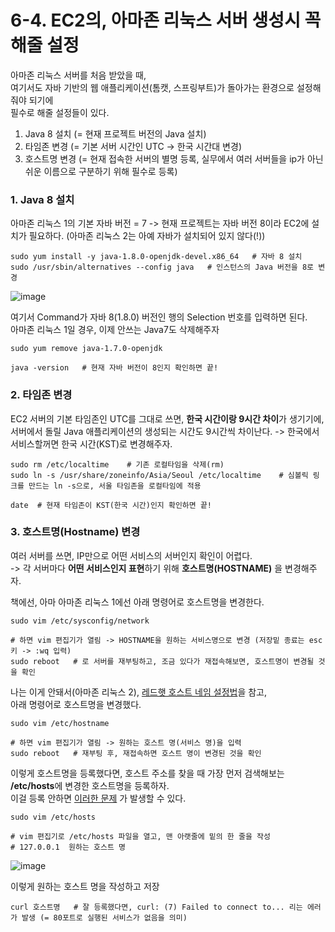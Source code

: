 # 6-4. EC2의, 아마존 리눅스 서버 생성시 꼭 해줄 설정

아마존 리눅스 서버를 처음 받았을 때,  
여기서도 자바 기반의 웹 애플리케이션(톰캣, 스프링부트)가 돌아가는 환경으로 설정해줘야 되기에  
필수로 해줄 설정들이 있다. 

1. Java 8 설치 (= 현재 프로젝트 버전의 Java 설치) 
2. 타임존 변경 (= 기본 서버 시간인 UTC -> 한국 시간대 변경)
3. 호스트명 변경 (= 현재 접속한 서버의 별명 등록, 실무에서 여러 서버들을 ip가 아닌 쉬운 이름으로 구분하기 위해 필수로 등록)

### 1. Java 8 설치

아마존 리눅스 1의 기본 자바 버전 = 7 -> 현재 프로젝트는 자바 버전 8이라 EC2에 설치가 필요하다.
(아마존 리눅스 2는 아예 자바가 설치되어 있지 않다(!)) 

```shell script
sudo yum install -y java-1.8.0-openjdk-devel.x86_64   # 자바 8 설치
sudo /usr/sbin/alternatives --config java   # 인스턴스의 Java 버전을 8로 변경
```

![image](https://user-images.githubusercontent.com/48408417/110232194-af9f3780-7f5f-11eb-8c44-60ac380e7da1.png)

여기서 Command가 자바 8(1.8.0) 버전인 행의 Selection 번호를 입력하면 된다.  
아마존 리눅스 1일 경우, 이제 안쓰는 Java7도 삭제해주자
```shell script
sudo yum remove java-1.7.0-openjdk

java -version   # 현재 자바 버전이 8인지 확인하면 끝!
```

### 2. 타임존 변경

EC2 서버의 기본 타임존인 UTC를 그대로 쓰면, **한국 시간이랑 9시간 차이**가 생기기에,  
서버에서 돌릴 Java 애플리케이션의 생성되는 시간도 9시간씩 차이난다. -> 한국에서 서비스할꺼면 한국 시간(KST)로 변경해주자. 

```shell script
sudo rm /etc/localtime    # 기존 로컬타임을 삭제(rm)
sudo ln -s /usr/share/zoneinfo/Asia/Seoul /etc/localtime    # 심볼릭 링크를 만드는 ln -s으로, 서울 타임존을 로컬타임에 적용

date  # 현재 타임존이 KST(한국 시간)인지 확인하면 끝!
```

### 3. 호스트명(Hostname) 변경

여러 서버를 쓰면, IP만으로 어떤 서비스의 서버인지 확인이 어렵다.  
-> 각 서버마다 **어떤 서비스인지 표현**하기 위해 **호스트명(HOSTNAME)** 을 변경해주자.

책에선, 아마 아마존 리눅스 1에선 아래 명령어로 호스트명을 변경한다.
```shell script
sudo vim /etc/sysconfig/network

# 하면 vim 편집기가 열림 -> HOSTNAME을 원하는 서비스명으로 변경 (저장밑 종료는 esc키 -> :wq 입력)
sudo reboot   # 로 서버를 재부팅하고, 조금 있다가 재접속해보면, 호스트명이 변경될 것을 확인
``` 

나는 이게 안돼서(아마존 리눅스 2), [레드햇 호스트 네임 설정법](https://yangnoon.tistory.com/22)을 참고,  
아래 명령어로 호스트명을 변경했다. 
```shell script
sudo vim /etc/hostname  

# 하면 vim 편집기가 열림 -> 원하는 호스트 명(서비스 명)을 입력
sudo reboot   # 재부팅 후, 재접속하면 호스트 명이 변경된 것을 확인  
```

이렇게 호스트명을 등록했다면, 호스트 주소를 찾을 때 가장 먼저 검색해보는 **/etc/hosts**에 변경한 호스트명을 등록하자.  
이걸 등록 안하면 [이러한 문제](https://woowabros.github.io/experience/2017/01/20/billing-event.html) 가 발생할 수 있다.

```shell script
sudo vim /etc/hosts   

# vim 편집기로 /etc/hosts 파일을 열고, 맨 아랫줄에 밑의 한 줄을 작성
# 127.0.0.1  원하는 호스트 명
```

![image](https://user-images.githubusercontent.com/48408417/110233321-9352c900-7f66-11eb-8f57-8b3c83d25d1b.png)

이렇게 원하는 호스트 명을 작성하고 저장
```shell script
curl 호스트명   # 잘 등록했다면, curl: (7) Failed to connect to... 리는 에러가 발생 (= 80포트로 실행된 서비스가 없음을 의미)
```

